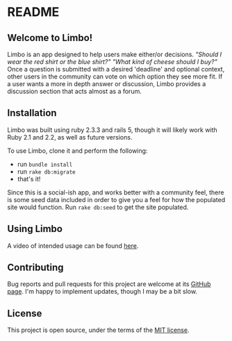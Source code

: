 # README

## Welcome to Limbo!

Limbo is an app designed to help users make either/or decisions. _"Should I wear the red shirt or the blue shirt?" "What kind of cheese should I buy?"_ Once a question is submitted with a desired 'deadline' and optional context, other users in the community can vote on which option they see more fit. If a user wants a more in depth answer or discussion, Limbo provides a discussion section that acts almost as a forum.

## Installation

Limbo was built using ruby 2.3.3 and rails 5, though it will likely work with Ruby 2.1 and 2.2, as well as future versions.

To use Limbo, clone it and perform the following:
* run `bundle install`
* run `rake db:migrate`
* that's it!

Since this is a social-ish app, and works better with a community feel, there is some seed data included in order to give you a feel for how the populated site would function. Run `rake db:seed` to get the site populated.

## Using Limbo

A video of intended usage can be found [here](https://youtu.be/DIhTcSCIjts).

## Contributing

Bug reports and pull requests for this project are welcome at its [GitHub page](https://github.com/gloverab/limbo-on-rails). I'm happy to implement updates, though I may be a bit slow.

## License

This project is open source, under the terms of the [MIT license](https://opensource.org/licenses/MIT).
